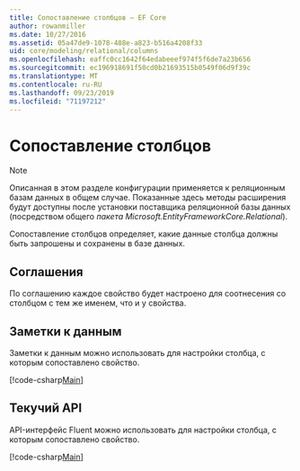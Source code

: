 ```yaml
---
title: Сопоставление столбцов — EF Core
author: rowanmiller
ms.date: 10/27/2016
ms.assetid: 05a47de9-1078-488e-a823-b516a4208f33
uid: core/modeling/relational/columns
ms.openlocfilehash: eaffc0cc1642f64edabeeef974f5f6de7a23b656
ms.sourcegitcommit: ec196918691f50cd0b21693515b0549f06d9f39c
ms.translationtype: MT
ms.contentlocale: ru-RU
ms.lasthandoff: 09/23/2019
ms.locfileid: "71197212"
---
```

# <a name="column-mapping"></a>Сопоставление столбцов

> [!NOTE]  
> Описанная в этом разделе конфигурации применяется к реляционным базам данных в общем случае. Показанные здесь методы расширения будут доступны после установки поставщика реляционной базы данных (посредством общего *пакета Microsoft.EntityFrameworkCore.Relational*).

Сопоставление столбцов определяет, какие данные столбца должны быть запрошены и сохранены в базе данных.

## <a name="conventions"></a>Соглашения

По соглашению каждое свойство будет настроено для соотнесения со столбцом с тем же именем, что и у свойства.

## <a name="data-annotations"></a>Заметки к данным

Заметки к данным можно использовать для настройки столбца, с которым сопоставлено свойство.

[!code-csharp[Main](../../../../samples/core/Modeling/DataAnnotations/Relational/Column.cs?highlight=13)]

## <a name="fluent-api"></a>Текучий API

API-интерфейс Fluent можно использовать для настройки столбца, с которым сопоставлено свойство.

[!code-csharp[Main](../../../../samples/core/Modeling/FluentAPI/Relational/Column.cs?highlight=11-13)]
